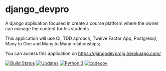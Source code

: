 # django_devpro
A django application focused in create a course platform where the owner can manage the content for his students. 

This application will use CI, TDD aproach, Twelve Factor App, Postgresql, Many to One and Many to Many relationships;

You can access this application on https://djangodevprojg.herokuapp.com/

[![Build Status](https://app.travis-ci.com/JoaoZati/django_devpro.svg?branch=main)](https://app.travis-ci.com/JoaoZati/django_devpro)
[![Updates](https://pyup.io/repos/github/JoaoZati/django_devpro/shield.svg)](https://pyup.io/repos/github/JoaoZati/django_devpro/)
[![Python 3](https://pyup.io/repos/github/JoaoZati/django_devpro/python-3-shield.svg)](https://pyup.io/repos/github/JoaoZati/django_devpro/)
[![codecov](https://codecov.io/gh/JoaoZati/django_devpro/branch/main/graph/badge.svg?token=GQGSO1LOMG)](https://codecov.io/gh/JoaoZati/django_devpro)
